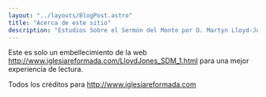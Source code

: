 ```yaml
---
layout: "../layouts/BlogPost.astro"
title: "Acerca de este sitio"
description: "Estudios Sobre el Sermón del Monte por D. Martyn Lloyd-Jones"
---
```


Este es solo un embellecimiento de la web http://www.iglesiareformada.com/LloydJones_SDM_1.html para una mejor experiencia de lectura.

Todos los créditos para http://www.iglesiareformada.com
